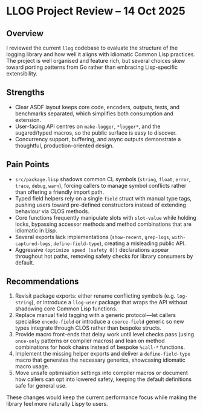 # LLOG Project Review – 14 Oct 2025

## Overview

I reviewed the current `llog` codebase to evaluate the structure of the logging library and how well it aligns with idiomatic Common Lisp practices. The project is well organised and feature rich, but several choices skew toward porting patterns from Go rather than embracing Lisp-specific extensibility.

## Strengths

- Clear ASDF layout keeps core code, encoders, outputs, tests, and benchmarks separated, which simplifies both consumption and extension.
- User-facing API centres on `make-logger`, `*logger*`, and the sugared/typed macros, so the public surface is easy to discover.
- Concurrency support, buffering, and async outputs demonstrate a thoughtful, production-oriented design.

## Pain Points

- `src/package.lisp` shadows common CL symbols (`string`, `float`, `error`, `trace`, `debug`, `warn`), forcing callers to manage symbol conflicts rather than offering a friendly import path.
- Typed field helpers rely on a single `field` struct with manual type tags, pushing users toward pre-defined constructors instead of extending behaviour via CLOS methods.
- Core functions frequently manipulate slots with `slot-value` while holding locks, bypassing accessor methods and method combinations that are idiomatic in Lisp.
- Several exports lack implementations (`show-recent`, `grep-logs`, `with-captured-logs`, `define-field-type`), creating a misleading public API.
- Aggressive `(optimize speed (safety 0))` declarations appear throughout hot paths, removing safety checks for library consumers by default.

## Recommendations

1. Revisit package exports: either rename conflicting symbols (e.g. `log-string`), or introduce a `llog-user` package that wraps the API without shadowing core Common Lisp functions.
2. Replace manual field tagging with a generic protocol—let callers specialise `encode-field` or introduce a `coerce-field` generic so new types integrate through CLOS rather than bespoke structs.
3. Provide macro front-ends that delay work until level checks pass (using `once-only` patterns or compiler macros) and lean on method combinations for hook chains instead of bespoke `%call-*` functions.
4. Implement the missing helper exports and deliver a `define-field-type` macro that generates the necessary generics, showcasing idiomatic macro usage.
5. Move unsafe optimisation settings into compiler macros or document how callers can opt into lowered safety, keeping the default definitions safe for general use.

These changes would keep the current performance focus while making the library feel more naturally Lispy to users.
